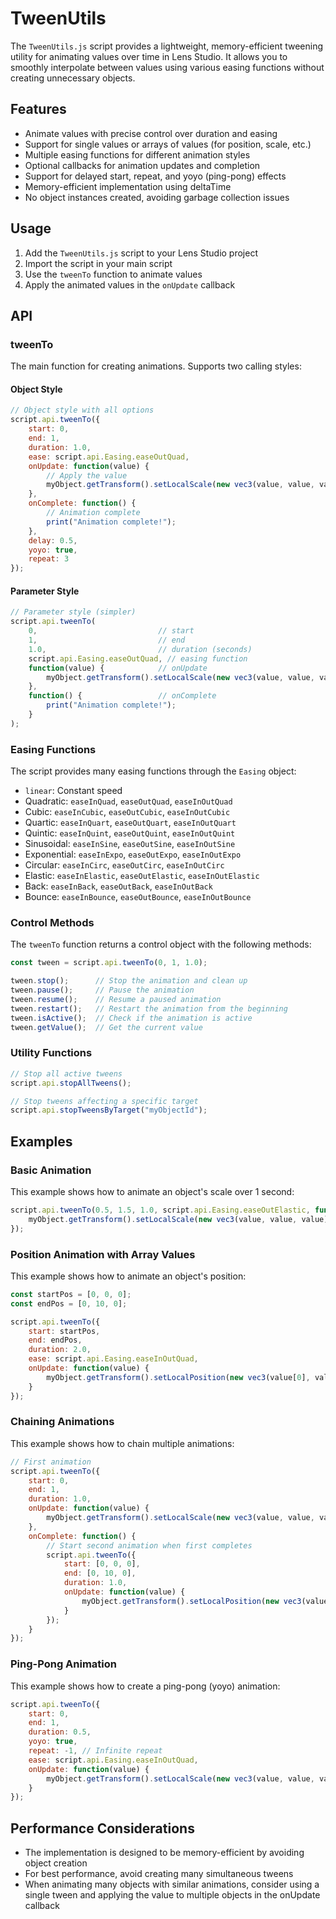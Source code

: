 # TweenUtils

The `TweenUtils.js` script provides a lightweight, memory-efficient tweening utility for animating values over time in Lens Studio. It allows you to smoothly interpolate between values using various easing functions without creating unnecessary objects.

## Features

- Animate values with precise control over duration and easing
- Support for single values or arrays of values (for position, scale, etc.)
- Multiple easing functions for different animation styles
- Optional callbacks for animation updates and completion
- Support for delayed start, repeat, and yoyo (ping-pong) effects
- Memory-efficient implementation using deltaTime
- No object instances created, avoiding garbage collection issues

## Usage

1. Add the `TweenUtils.js` script to your Lens Studio project
2. Import the script in your main script
3. Use the `tweenTo` function to animate values
4. Apply the animated values in the `onUpdate` callback

## API

### tweenTo

The main function for creating animations. Supports two calling styles:

#### Object Style

```javascript
// Object style with all options
script.api.tweenTo({
    start: 0,
    end: 1,
    duration: 1.0,
    ease: script.api.Easing.easeOutQuad,
    onUpdate: function(value) {
        // Apply the value
        myObject.getTransform().setLocalScale(new vec3(value, value, value));
    },
    onComplete: function() {
        // Animation complete
        print("Animation complete!");
    },
    delay: 0.5,
    yoyo: true,
    repeat: 3
});
```

#### Parameter Style

```javascript
// Parameter style (simpler)
script.api.tweenTo(
    0,                           // start
    1,                           // end
    1.0,                         // duration (seconds)
    script.api.Easing.easeOutQuad, // easing function
    function(value) {            // onUpdate
        myObject.getTransform().setLocalScale(new vec3(value, value, value));
    },
    function() {                 // onComplete
        print("Animation complete!");
    }
);
```

### Easing Functions

The script provides many easing functions through the `Easing` object:

- `linear`: Constant speed
- Quadratic: `easeInQuad`, `easeOutQuad`, `easeInOutQuad`
- Cubic: `easeInCubic`, `easeOutCubic`, `easeInOutCubic`
- Quartic: `easeInQuart`, `easeOutQuart`, `easeInOutQuart`
- Quintic: `easeInQuint`, `easeOutQuint`, `easeInOutQuint`
- Sinusoidal: `easeInSine`, `easeOutSine`, `easeInOutSine`
- Exponential: `easeInExpo`, `easeOutExpo`, `easeInOutExpo`
- Circular: `easeInCirc`, `easeOutCirc`, `easeInOutCirc`
- Elastic: `easeInElastic`, `easeOutElastic`, `easeInOutElastic`
- Back: `easeInBack`, `easeOutBack`, `easeInOutBack`
- Bounce: `easeInBounce`, `easeOutBounce`, `easeInOutBounce`

### Control Methods

The `tweenTo` function returns a control object with the following methods:

```javascript
const tween = script.api.tweenTo(0, 1, 1.0);

tween.stop();      // Stop the animation and clean up
tween.pause();     // Pause the animation
tween.resume();    // Resume a paused animation
tween.restart();   // Restart the animation from the beginning
tween.isActive();  // Check if the animation is active
tween.getValue();  // Get the current value
```

### Utility Functions

```javascript
// Stop all active tweens
script.api.stopAllTweens();

// Stop tweens affecting a specific target
script.api.stopTweensByTarget("myObjectId");
```

## Examples

### Basic Animation

This example shows how to animate an object's scale over 1 second:

```javascript
script.api.tweenTo(0.5, 1.5, 1.0, script.api.Easing.easeOutElastic, function(value) {
    myObject.getTransform().setLocalScale(new vec3(value, value, value));
});
```

### Position Animation with Array Values

This example shows how to animate an object's position:

```javascript
const startPos = [0, 0, 0];
const endPos = [0, 10, 0];

script.api.tweenTo({
    start: startPos,
    end: endPos,
    duration: 2.0,
    ease: script.api.Easing.easeInOutQuad,
    onUpdate: function(value) {
        myObject.getTransform().setLocalPosition(new vec3(value[0], value[1], value[2]));
    }
});
```

### Chaining Animations

This example shows how to chain multiple animations:

```javascript
// First animation
script.api.tweenTo({
    start: 0,
    end: 1,
    duration: 1.0,
    onUpdate: function(value) {
        myObject.getTransform().setLocalScale(new vec3(value, value, value));
    },
    onComplete: function() {
        // Start second animation when first completes
        script.api.tweenTo({
            start: [0, 0, 0],
            end: [0, 10, 0],
            duration: 1.0,
            onUpdate: function(value) {
                myObject.getTransform().setLocalPosition(new vec3(value[0], value[1], value[2]));
            }
        });
    }
});
```

### Ping-Pong Animation

This example shows how to create a ping-pong (yoyo) animation:

```javascript
script.api.tweenTo({
    start: 0,
    end: 1,
    duration: 0.5,
    yoyo: true,
    repeat: -1, // Infinite repeat
    ease: script.api.Easing.easeInOutQuad,
    onUpdate: function(value) {
        myObject.getTransform().setLocalScale(new vec3(value, value, value));
    }
});
```

## Performance Considerations

- The implementation is designed to be memory-efficient by avoiding object creation
- For best performance, avoid creating many simultaneous tweens
- When animating many objects with similar animations, consider using a single tween and applying the value to multiple objects in the onUpdate callback 